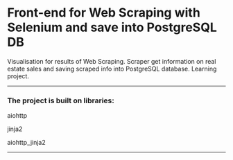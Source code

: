 # Front-end for Web Scraping with Selenium and save into PostgreSQL DB #
Visualisation for results of Web Scraping. Scraper get information on real estate sales and saving scraped info into PostgreSQL database. Learning project.
***
### The project is built on libraries: ###
aiohttp

jinja2

aiohttp_jinja2

***
